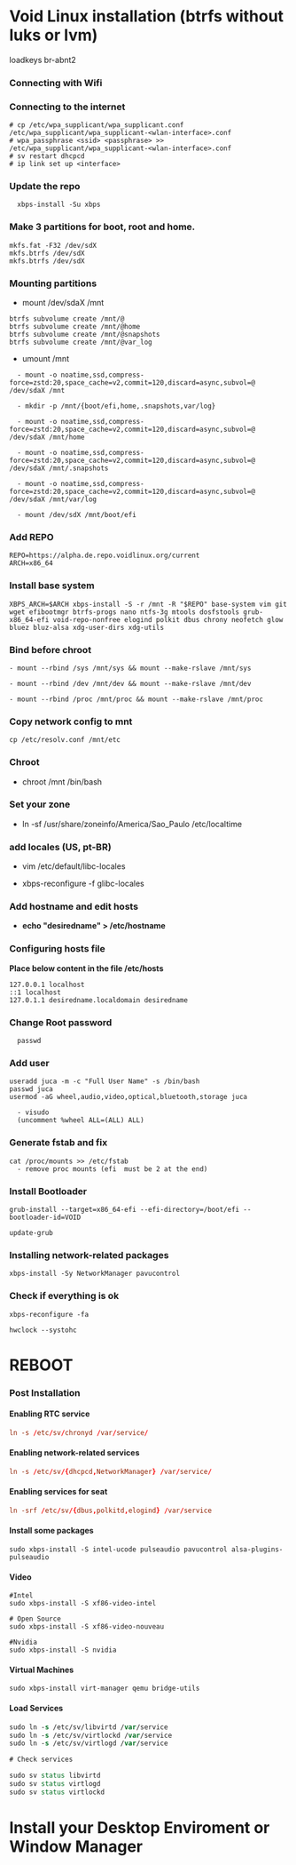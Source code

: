 # Void Linux installation (btrfs without luks or lvm)

loadkeys br-abnt2

### Connecting with Wifi


### Connecting to the internet
```console
# cp /etc/wpa_supplicant/wpa_supplicant.conf /etc/wpa_supplicant/wpa_supplicant-<wlan-interface>.conf
# wpa_passphrase <ssid> <passphrase> >> /etc/wpa_supplicant/wpa_supplicant-<wlan-interface>.conf
# sv restart dhcpcd
# ip link set up <interface>
```

### Update the repo
```update
  xbps-install -Su xbps
```

### Make 3 partitions for boot, root and home.

```format
mkfs.fat -F32 /dev/sdX
mkfs.btrfs /dev/sdX
mkfs.btrfs /dev/sdX
```

### Mounting partitions

- mount /dev/sdaX /mnt

```subvol
btrfs subvolume create /mnt/@
btrfs subvolume create /mnt/@home
btrfs subvolume create /mnt/@snapshots
btrfs subvolume create /mnt/@var_log
```
- umount /mnt

```mount
  - mount -o noatime,ssd,compress-force=zstd:20,space_cache=v2,commit=120,discard=async,subvol=@ /dev/sdaX /mnt

  - mkdir -p /mnt/{boot/efi,home,.snapshots,var/log}

  - mount -o noatime,ssd,compress-force=zstd:20,space_cache=v2,commit=120,discard=async,subvol=@ /dev/sdaX /mnt/home

  - mount -o noatime,ssd,compress-force=zstd:20,space_cache=v2,commit=120,discard=async,subvol=@ /dev/sdaX /mnt/.snapshots

  - mount -o noatime,ssd,compress-force=zstd:20,space_cache=v2,commit=120,discard=async,subvol=@ /dev/sdaX /mnt/var/log

  - mount /dev/sdX /mnt/boot/efi
```

### Add REPO

```config
REPO=https://alpha.de.repo.voidlinux.org/current
ARCH=x86_64
```
### Install base system

```base
XBPS_ARCH=$ARCH xbps-install -S -r /mnt -R "$REPO" base-system vim git wget efibootmgr btrfs-progs nano ntfs-3g mtools dosfstools grub-x86_64-efi void-repo-nonfree elogind polkit dbus chrony neofetch glow bluez bluz-alsa xdg-user-dirs xdg-utils
```

### Bind before chroot

```bind
- mount --rbind /sys /mnt/sys && mount --make-rslave /mnt/sys

- mount --rbind /dev /mnt/dev && mount --make-rslave /mnt/dev

- mount --rbind /proc /mnt/proc && mount --make-rslave /mnt/proc
```

### Copy network config to mnt

```net
cp /etc/resolv.conf /mnt/etc
```
### Chroot

 - chroot /mnt /bin/bash

###  Set your zone

- ln -sf /usr/share/zoneinfo/America/Sao_Paulo /etc/localtime

### add locales (US, pt-BR)

- vim /etc/default/libc-locales 

 - xbps-reconfigure -f glibc-locales

### Add hostname and edit hosts
- **echo "desiredname" > /etc/hostname**

### Configuring hosts file 
**Place below content in the file /etc/hosts**

```hosts
127.0.0.1 localhost
::1 localhost
127.0.1.1 desiredname.localdomain desiredname
```
### Change Root password
```pass
  passwd
```
### Add user
```user
useradd juca -m -c "Full User Name" -s /bin/bash
passwd juca
usermod -aG wheel,audio,video,optical,bluetooth,storage juca

  - visudo
  (uncomment %wheel ALL=(ALL) ALL)
```
### Generate fstab and fix
```fstab
cat /proc/mounts >> /etc/fstab
  - remove proc mounts (efi  must be 2 at the end)
```
### Install Bootloader


```grub
grub-install --target=x86_64-efi --efi-directory=/boot/efi --bootloader-id=VOID

update-grub
```
### Installing network-related packages 
```internet
xbps-install -Sy NetworkManager pavucontrol
```

### Check if everything is ok
```check
xbps-reconfigure -fa

hwclock --systohc
```

  REBOOT
=========================================================

### Post Installation

#### Enabling RTC service 
```conf
ln -s /etc/sv/chronyd /var/service/
```
#### Enabling network-related services 
```conf
ln -s /etc/sv/{dhcpcd,NetworkManager} /var/service/
```
#### Enabling services for seat 
```conf
ln -srf /etc/sv/{dbus,polkitd,elogind} /var/service
```
#### Install some packages
```packages
sudo xbps-install -S intel-ucode pulseaudio pavucontrol alsa-plugins-pulseaudio
```

#### Video

```video
#Intel
sudo xbps-install -S xf86-video-intel

# Open Source
sudo xbps-install -S xf86-video-nouveau

#Nvidia
sudo xbps-install -S nvidia
```

#### Virtual Machines

```vm
sudo xbps-install virt-manager qemu bridge-utils
```
#### **Load Services**

```sv
sudo ln -s /etc/sv/libvirtd /var/service
sudo ln -s /etc/sv/virtlockd /var/service
sudo ln -s /etc/sv/virtlogd /var/service

# Check services

sudo sv status libvirtd 
sudo sv status virtlogd 
sudo sv status virtlockd
``` 

Install your Desktop Enviroment or Window Manager
================================================================
